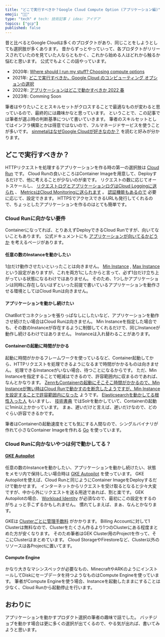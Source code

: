 ```yaml
---
title: "どこで実行すべきか？Google Cloud Compute Option (アプリケーション編)"
emoji: "🐕‍🦺"
type: "tech" # tech: 技術記事 / idea: アイデア
topics: ["gcp"]
published: false
---
```


昔と比べるとGoogle Cloudは多くのプロダクトがあり、同じことをしようとしても選択肢が多くあります。
昔からずっとやっていって、各プロダクトがリリースされていたのを見ていた人ならともかく、これから始める人はどれから触るか悩むと思います。
公式でもよくこの話やっています。

* 2020年: [Where should I run my stuff? Choosing compute options](https://www.youtube.com/watch?v=q_5AgiI7KFQ)
* 2021年: [どこで実行すべきか。Google Cloud のコンピューティング オプションの選択](https://cloud.google.com/blog/ja/topics/developers-practitioners/where-should-i-run-my-stuff-choosing-google-cloud-compute-option)
* 2022年: [アプリケーションはどこで動かすべきか 2022 春](https://www.youtube.com/watch?v=BxCIi21irMA)
* 2023年: Comming Soon

筆者はやりたいこととスキルセットがクロスすることで最適なものが変わると思っているので、最終的には趣味かなと思っています。
ということで、この記事では筆者が選ぶ時の判断基準について書いていきます。
筆者のスキルセットとしてはインフラ構築とかは得意ではないので、フルマネージドサービスを使うことが多いです。
[sinmetalはなぜGoogle Cloudが好きなのか？](https://zenn.dev/google_cloud_jp/articles/google-cloud-love) を読むと好みが分かります。

## どこで実行すべきか？

HTTPリクエストを処理するアプリケーションを作る時の第一の選択肢は [Cloud Run](https://cloud.google.com/run/docs/overview/what-is-cloud-run) です。
Cloud Runの良いところはContainer Imageを用意して、Deployするだけで、他に考えることが少ないのが楽です。
リクエストの数に応じてオートスケールし、 [リクエストログとアプリケーションログはCloud Loggingに送られ](https://cloud.google.com/run/docs/logging) 、 [MetricsはCloud Monitoringに送られます](https://cloud.google.com/run/docs/monitoring) 。
[認証機能もあるので](https://cloud.google.com/run/docs/authenticating/overview) 必要に応じて、設定できます。
HTTPSでアクセスできるURLも発行してくれるので、ちょっとしたアプリケーションを作るのはとても簡単です。

### Cloud Runに向かない要件

Containerになってれば、とりあえずDeployできるCloud Runですが、向いてないこともあります。
公式ドキュメントにも [アプリケーションが向いてるかどうか](https://cloud.google.com/run/docs/fit-for-run) を考えるページがあります。

#### 任意の数のInstanceを動かしたい

1台だけ動作させたいといったことは向きません。
[Min Instance](https://cloud.google.com/run/docs/configuring/min-instances) , [Max Instance](https://cloud.google.com/run/docs/configuring/max-instances) という設定がありますが、これを両方1にしたからと言って、必ず1台だけ立ち上がっている状態になるわけではありません。
そのため、1つしかアプリケーションは同時に存在しないはずといった前提で書いているアプリケーションを動作させる環境としてはCloud Runは向きません。

#### アプリケーションを動かし続けたい

ChatBotでコネクションを張りっぱなしにしたいなど、アプリケーションを動作させ続けたい場合はCloud Runは向きません。
Min Instanceを指定した場合でも、その数のInstanceが存在するように制御してくれるだけで、同じInstanceが動作し続けるわけではありません。
Instanceは入れ替わることがあります。

#### Containerの起動に時間がかかる

起動に時間がかかるフレームワークを使っているなど、Container起動してから、HTTPリクエストを処理できるようになるまで時間がかかるものは向きません。
処理できるInstanceがいない場合、待つことになるからです。
ただ、Min Instanceを指定することで軽減はできるので、許容範囲内に収まるのであれば、なんとかなります。
[ZennもContainerの起動にそこそこ時間がかかるので、Min Instanceが無い時はCloud Runで動かすのを断念したようですが、Min Instanceを設定することで許容範囲内になった](https://zenn.dev/team_zenn/articles/migrate-appengine-to-cloudrun) ようです。
[Elasticsearchを動かしてる根性入った人](https://zenn.dev/tellernovel_inc/articles/3b38a1a17128c6) もいますし、 [技術書典](https://techbookfest.org/) ではSolrを動かしていて、Containerの起動に1min以上かかっています。
まぁ、遅いだけと言えば、遅いだけなので、どのぐらい許容できるかです。

筆者はContainerの起動速度をとても気にする人間なので、シングルバイナリが作れて小さなContainer Imageを作れる [Go](https://go.dev/) を使っています。

### Cloud Runに向かないやつは何で動かしてる？

#### [GKE Autopilot](https://cloud.google.com/kubernetes-engine/docs/concepts/autopilot-overview)

任意の数のInstanceを動かしたい、アプリケーションを動かし続けたい、状態をメモリ内で保持したい場合時は [GKE Autopilot](https://cloud.google.com/kubernetes-engine/docs/concepts/autopilot-overview) を使っています。
GKE Autopilotを使えば、Cloud Runと同じようにContainer ImageをDeployするだけで動かせます。
インターネットからリクエストを受け取るとなると少々大変ですが、中から外にリクエストを送る用途であれば、割と楽です。
GEK Autopilotの場合、 [Workload Identity](https://cloud.google.com/kubernetes-engine/docs/concepts/workload-identity) が必須なので、最初にこの設定をするのがちょっと手こずるかもしれません。
慣れてしまえば、まぁ、なんとかなります。

GKEは [Clusterごとに管理手数料](https://cloud.google.com/kubernetes-engine/pricing?hl=ja#cluster_management_fee_and_free_tier) がかかります。
Billing Accountに対して1 Clusterは無料なので、Clusterをたくさん作るより1つのClusterにある程度まとめた方が安くなります。
そのため筆者はGEK Cluster用のProjectを作って、そこにClusterはまとめています。
Cloud StorageやFirestoreなど、Cluster以外のリソースは各Projectに置いてます。

#### Compute Engine

かなり大きなマシンスペックが必要なもの、MinecraftやARKのようにインストールしてDiskにセーブデータを持つようなものはCompute Engineを使っています。
筆者がCompute Engineを使う場合、Instanceを起動したままにすることは少なく、Cloud Runから起動停止を行います。

## おわりに

アプリケーションを動かすプロダクト選択の筆者の趣味で話でした。
バッチジョブを動かす場合は更に多くの選択が出てくるので、やる気が出れば、書いてみようと思います。
